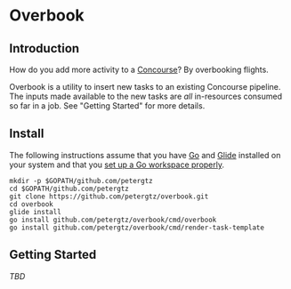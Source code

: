 # Overbook

## Introduction

How do you add more activity to a [Concourse](https://concourse.ci)? By overbooking flights.

Overbook is a utility to insert new tasks to an existing Concourse pipeline. The inputs made available to the new tasks are *all* in-resources consumed so far in a job. See "Getting Started" for more details.

## Install

The following instructions assume that you have [Go](https://golang.org/dl/) and [Glide](https://github.com/Masterminds/glide#install) installed on your system and that you [set up a Go workspace properly](https://golang.org/doc/code.html#Workspaces).


    mkdir -p $GOPATH/github.com/petergtz
    cd $GOPATH/github.com/petergtz
    git clone https://github.com/petergtz/overbook.git
    cd overbook
    glide install
    go install github.com/petergtz/overbook/cmd/overbook
    go install github.com/petergtz/overbook/cmd/render-task-template


## Getting Started

_TBD_
